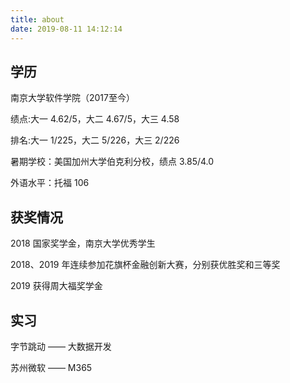 ```yaml
---
title: about
date: 2019-08-11 14:12:14
---
```




## 学历

南京大学软件学院（2017至今）

绩点:大一 4.62/5，大二 4.67/5，大三 4.58

排名:大一 1/225，大二 5/226，大三 2/226

暑期学校：美国加州大学伯克利分校，绩点 3.85/4.0 

外语水平：托福 106



## 获奖情况 

2018 国家奖学金，南京大学优秀学生

2018、2019 年连续参加花旗杯金融创新大赛，分别获优胜奖和三等奖

2019 获得周大福奖学金 



## 实习

字节跳动 —— 大数据开发

苏州微软 —— M365